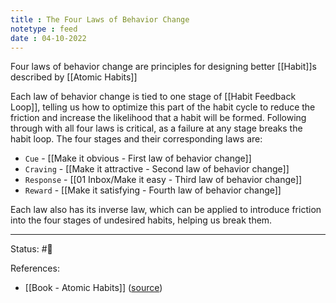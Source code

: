 ```yaml
---
title : The Four Laws of Behavior Change
notetype : feed
date : 04-10-2022
---
```


Four laws of behavior change are principles for designing better [[Habit]]s described by [[Atomic Habits]]

Each law of behavior change is tied to one stage of [[Habit Feedback Loop]], telling us how to optimize this part of the habit cycle to reduce the friction and increase the likelihood that a habit will be formed. Following through with all four laws is critical, as a failure at any stage breaks the habit loop. The four stages and their corresponding laws are:
- `Cue` - [[Make it obvious - First law of behavior change]]
- `Craving` - [[Make it attractive - Second law of behavior change]]
- `Response` - [[01 Inbox/Make it easy - Third law of behavior change]]
- `Reward` - [[Make it satisfying - Fourth law of behavior change]]

Each law also has its inverse law, which can be applied to introduce friction into the four stages of undesired habits, helping us break them.


-----

Status: #🌱 

References:
- [[Book - Atomic Habits]] ([source](https://www.amazon.com/gp/product/0735211299/ref=as_li_qf_asin_il_tl))
